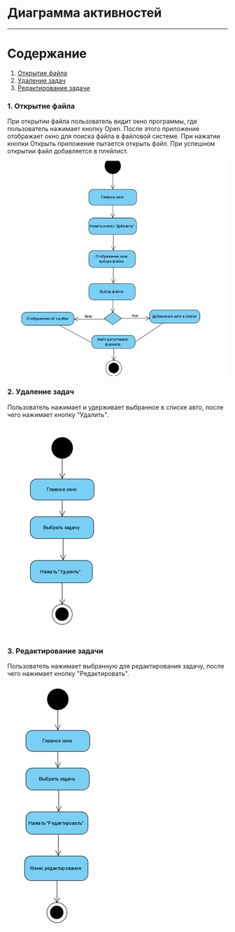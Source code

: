 # Диаграмма активностей
---

# Содержание
1. [Открытие файла](#1)
2. [Удаление задач](#2)
3. [Редактирование задачи](#3)


### 1. Открытие файла<a name="1"></a>
При открытии файла пользователь видит окно программы, где пользователь нажимает кнопку Open. После этого приложение отображает окно для поиска файла в файловой системе. При нажатии кнопки Открыть приложение пытается открыть файл. При успешном открытии файл добавляется в плейлист.

![Открытие файла](../Activity/a1.png)

### 2. Удаление задач<a name="2"></a>
Пользователь нажимает и удерживает выбранное в списке авто, после чего нажимает кнопку "Удалить".

![Удаление задач](../Activity/a2.png)

### 3. Редактирование задачи<a name="3"></a>
Пользователь нажимает выбранную для редактирования задачу, после чего нажимает кнопку "Редактировать".

![Редактирование задачи](../Activity/a3.png)

